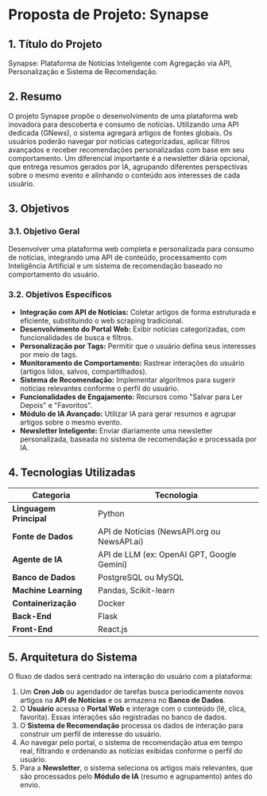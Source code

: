 # Proposta de Projeto: Synapse

## 1. Título do Projeto
Synapse: Plataforma de Notícias Inteligente com Agregação via API, Personalização e Sistema de Recomendação.

## 2. Resumo
O projeto Synapse propõe o desenvolvimento de uma plataforma web inovadora para descoberta e consumo de notícias. Utilizando uma API dedicada (GNews), o sistema agregará artigos de fontes globais. Os usuários poderão navegar por notícias categorizadas, aplicar filtros avançados e receber recomendações personalizadas com base em seu comportamento. Um diferencial importante é a newsletter diária opcional, que entrega resumos gerados por IA, agrupando diferentes perspectivas sobre o mesmo evento e alinhando o conteúdo aos interesses de cada usuário.

## 3. Objetivos

### 3.1. Objetivo Geral
Desenvolver uma plataforma web completa e personalizada para consumo de notícias, integrando uma API de conteúdo, processamento com Inteligência Artificial e um sistema de recomendação baseado no comportamento do usuário.

### 3.2. Objetivos Específicos
- **Integração com API de Notícias:** Coletar artigos de forma estruturada e eficiente, substituindo o web scraping tradicional.
- **Desenvolvimento do Portal Web:** Exibir notícias categorizadas, com funcionalidades de busca e filtros.
- **Personalização por Tags:** Permitir que o usuário defina seus interesses por meio de tags.
- **Monitoramento de Comportamento:** Rastrear interações do usuário (artigos lidos, salvos, compartilhados).
- **Sistema de Recomendação:** Implementar algoritmos para sugerir notícias relevantes conforme o perfil do usuário.
- **Funcionalidades de Engajamento:** Recursos como "Salvar para Ler Depois" e "Favoritos".
- **Módulo de IA Avançado:** Utilizar IA para gerar resumos e agrupar artigos sobre o mesmo evento.
- **Newsletter Inteligente:** Enviar diariamente uma newsletter personalizada, baseada no sistema de recomendação e processada por IA.

## 4. Tecnologias Utilizadas

| Categoria          | Tecnologia                                    |
| ------------------ | --------------------------------------------- |
| **Linguagem Principal** | Python                                        |
| **Fonte de Dados** | API de Notícias (NewsAPI.org ou NewsAPI.ai) |
| **Agente de IA** | API de LLM (ex: OpenAI GPT, Google Gemini)    |
| **Banco de Dados** | PostgreSQL ou MySQL                           |
| **Machine Learning** | Pandas, Scikit-learn                          |
| **Containerização** | Docker                                        |
| **Back-End** | Flask                                         |
| **Front-End** | React.js                                      |

## 5. Arquitetura do Sistema

O fluxo de dados será centrado na interação do usuário com a plataforma:

1. Um **Cron Job** ou agendador de tarefas busca periodicamente novos artigos na **API de Notícias** e os armazena no **Banco de Dados**.
2. O **Usuário** acessa o **Portal Web** e interage com o conteúdo (lê, clica, favorita). Essas interações são registradas no banco de dados.
3. O **Sistema de Recomendação** processa os dados de interação para construir um perfil de interesse do usuário.
4. Ao navegar pelo portal, o sistema de recomendação atua em tempo real, filtrando e ordenando as notícias exibidas conforme o perfil do usuário.
5. Para a **Newsletter**, o sistema seleciona os artigos mais relevantes, que são processados pelo **Módulo de IA** (resumo e agrupamento) antes do envio.